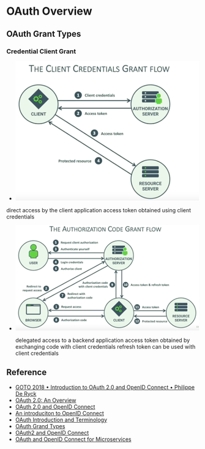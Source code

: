 # OAuth Overview


## OAuth Grant Types

### Credential Client Grant

- ![Credential Client Grant Flow](img/oauth-credential-client-grant-flow.png)

direct access by the client application
access token obtained using client credentials

- ![Authorization Code Grant Flow](img/oauth-authorization-code-grant-flow.png)

  delegated access to a backend application
  access token obtained by exchanging code with client credentials
  refresh token can be used with client credentials

## Reference

- [GOTO 2018 • Introduction to OAuth 2.0 and OpenID Connect • Philippe De Ryck](https://www.youtube.com/watch?v=GyCL8AJUhww)
- [OAuth 2.0: An Overview](https://www.youtube.com/watch?v=CPbvxxslDTU)
- [OAuth 2.0 and OpenID Connect](https://www.youtube.com/watch?v=996OiexHze0)
- [An introduciton to OpenID Connect](https://www.youtube.com/watch?v=6DxRTJN1Ffo)
- [OAuth Introduction and Terminology](https://www.youtube.com/watch?v=zEysfgIbqlg)
- [OAuth Grand Types](https://www.youtube.com/watch?v=1ZX7554l8hY)
- [OAuth2 and OpenID Connect](https://www.youtube.com/watch?v=i1datiYVDVc)
- [OAuth and OpenID Connect for Microservices](https://www.youtube.com/watch?v=BdKmZ7mPNns)